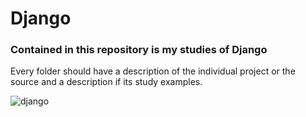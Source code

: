 # Django

### Contained in this repository is my studies of Django

Every folder should have a description of the individual project or the source and a description if its study examples.

![django](https://github.com/Abyssalwolf/Django/assets/117766338/4bcbd208-8fd0-4a52-ae0a-b2ecc0b550cd)

